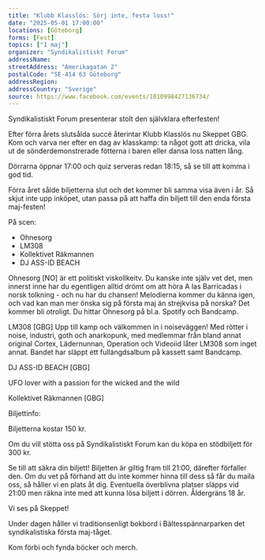 ```yaml
---
title: "Klubb Klasslös: Sörj inte, festa loss!"
date: "2025-05-01 17:00:00"
locations: [Göteborg]
forms: [Fest]
topics: ["1 maj"]
organizer: "Syndikalistiskt Forum"
addressName: 
streetAddress: "Amerikagatan 2"
postalCode: "SE-414 63 Göteborg"
addressRegion:
addressCountry: "Sverige"
source: https://www.facebook.com/events/1010998427136734/
---
```


Syndikalistiskt Forum presenterar stolt den självklara efterfesten!

Efter förra årets slutsålda succé återintar Klubb Klasslös nu Skeppet GBG. Kom och varva ner efter en dag av klasskamp: ta något gott att dricka, vila ut de sönderdemonstrerade fötterna i baren eller dansa loss natten lång.

Dörrarna öppnar 17:00 och quiz serveras redan 18:15, så se till att komma i god tid.

Förra året sålde biljetterna slut och det kommer bli samma visa även i år. Så skjut inte upp inköpet, utan passa på att haffa din biljett till den enda första maj-festen! 

På scen: 
- Ohnesorg
- LM308 
- Kollektivet Räkmannen
- DJ ASS-ID BEACH

Ohnesorg [NO] är ett politiskt viskollkeitv. Du kanske inte själv vet det, men innerst inne har du egentligen alltid drömt om att höra A las Barricadas i norsk tolkning - och nu har du chansen! Melodierna kommer du känna igen, och vad kan man mer önska sig på första maj än strejkvisa på norska? Det kommer bli otroligt. Du hittar Ohnesorg på bl.a. Spotify och Bandcamp.

LM308 [GBG] Upp till kamp och välkommen in i noiseväggen! Med rötter i noise, industri, goth och anarkopunk, med medlemmar från bland annat original Cortex, Lädernunnan, Operation och Videoiid låter LM308 som inget annat. Bandet har släppt ett fullängdsalbum på kassett samt Bandcamp.

DJ ASS-ID BEACH [GBG]

UFO lover with a passion for the wicked and the wild

Kollektivet Räkmannen [GBG]

Biljettinfo:

Biljetterna kostar 150 kr.

Om du vill stötta oss på Syndikalistiskt Forum kan du köpa en stödbiljett för 300 kr.

Se till att säkra din biljett! Biljetten är giltig fram till 21:00, därefter förfaller den. Om du vet på förhand att du inte kommer hinna till dess så får du maila oss, så håller vi en plats åt dig. Eventuella överblivna platser släpps vid 21:00 men räkna inte med att kunna lösa biljett i dörren. Åldergräns 18 år.

Vi ses på Skeppet!

Under dagen håller vi traditionsenligt bokbord i Bältesspännarparken det syndikalistiska första maj-tåget. 

Kom förbi och fynda böcker och merch. 